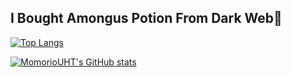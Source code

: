## I Bought Amongus Potion From Dark Web👋

[![Top Langs](https://github-readme-stats.vercel.app/api/top-langs/?username=MomorioUHT&layout=pie&langs_count=10)](https://github.com/anuraghazra/github-readme-stats)

[![MomorioUHT's GitHub stats](https://github-readme-stats.vercel.app/api?username=MomorioUHT)](https://github.com/anuraghazra/github-readme-stats)
